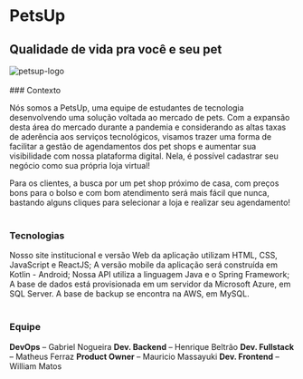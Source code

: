 # PetsUp
## Qualidade de vida pra você e seu pet
<img src="https://i.ibb.co/qsVJTzF/petsup-logo.png" alt="petsup-logo">
<br><br>
### Contexto

Nós somos a PetsUp, uma equipe de estudantes de tecnologia desenvolvendo uma solução voltada ao mercado de pets.
Com a expansão desta área do mercado durante a pandemia e considerando as altas taxas de aderência aos serviços 
tecnológicos, visamos trazer uma forma de facilitar a gestão de agendamentos dos pet shops e aumentar sua
visibilidade com nossa plataforma digital. Nela, é possível cadastrar seu negócio como sua própria loja virtual!

Para os clientes, a busca por um pet shop próximo de casa, com preços bons para o bolso e com bom atendimento
será mais fácil que nunca, bastando alguns cliques para selecionar a loja e realizar seu agendamento!
<br><br>
### Tecnologias

Nosso site institucional e versão Web da aplicação utilizam HTML, CSS, JavaScript e ReactJS;
A versão mobile da aplicação será construída em Kotlin - Android;
Nossa API utiliza a linguagem Java e o Spring Framework;
A base de dados está provisionada em um servidor da Microsoft Azure, em SQL Server. A base de backup se encontra
na AWS, em MySQL.
<br><br>
### Equipe

**DevOps** – Gabriel Nogueira
**Dev. Backend** – Henrique Beltrão
**Dev. Fullstack** – Matheus Ferraz
**Product Owner** – Mauricio Massayuki
**Dev. Frontend** – William Matos

<!--

**Here are some ideas to get you started:**

🙋‍♀️ A short introduction - what is your organization all about?
🌈 Contribution guidelines - how can the community get involved?
👩‍💻 Useful resources - where can the community find your docs? Is there anything else the community should know?
🍿 Fun facts - what does your team eat for breakfast?
🧙 Remember, you can do mighty things with the power of [Markdown](https://docs.github.com/github/writing-on-github/getting-started-with-writing-and-formatting-on-github/basic-writing-and-formatting-syntax)
-->
